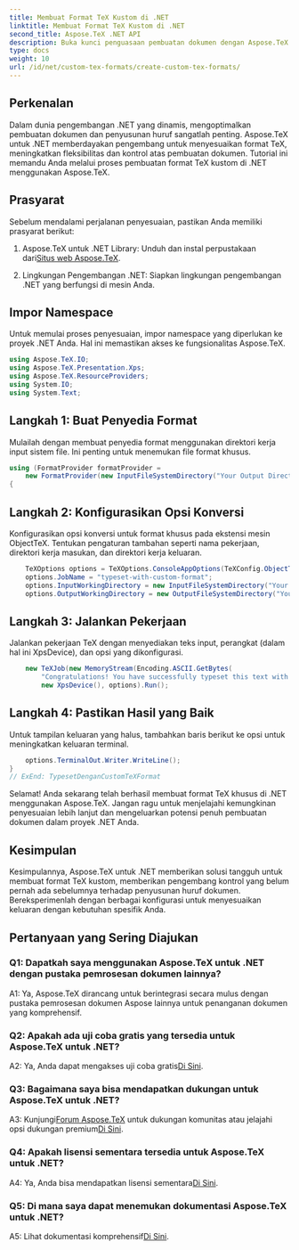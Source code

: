 ```yaml
---
title: Membuat Format TeX Kustom di .NET
linktitle: Membuat Format TeX Kustom di .NET
second_title: Aspose.TeX .NET API
description: Buka kunci penguasaan pembuatan dokumen dengan Aspose.TeX untuk .NET. Buat format TeX khusus dengan mudah.
type: docs
weight: 10
url: /id/net/custom-tex-formats/create-custom-tex-formats/
---
```

## Perkenalan

Dalam dunia pengembangan .NET yang dinamis, mengoptimalkan pembuatan dokumen dan penyusunan huruf sangatlah penting. Aspose.TeX untuk .NET memberdayakan pengembang untuk menyesuaikan format TeX, meningkatkan fleksibilitas dan kontrol atas pembuatan dokumen. Tutorial ini memandu Anda melalui proses pembuatan format TeX kustom di .NET menggunakan Aspose.TeX.

## Prasyarat

Sebelum mendalami perjalanan penyesuaian, pastikan Anda memiliki prasyarat berikut:

1.  Aspose.TeX untuk .NET Library: Unduh dan instal perpustakaan dari[Situs web Aspose.TeX](https://releases.aspose.com/tex/net/).

2. Lingkungan Pengembangan .NET: Siapkan lingkungan pengembangan .NET yang berfungsi di mesin Anda.

## Impor Namespace

Untuk memulai proses penyesuaian, impor namespace yang diperlukan ke proyek .NET Anda. Hal ini memastikan akses ke fungsionalitas Aspose.TeX.

```csharp
using Aspose.TeX.IO;
using Aspose.TeX.Presentation.Xps;
using Aspose.TeX.ResourceProviders;
using System.IO;
using System.Text;
```

## Langkah 1: Buat Penyedia Format

Mulailah dengan membuat penyedia format menggunakan direktori kerja input sistem file. Ini penting untuk menemukan file format khusus.

```csharp
using (FormatProvider formatProvider =
    new FormatProvider(new InputFileSystemDirectory("Your Output Directory"), "customtex"))
{
```

## Langkah 2: Konfigurasikan Opsi Konversi

Konfigurasikan opsi konversi untuk format khusus pada ekstensi mesin ObjectTeX. Tentukan pengaturan tambahan seperti nama pekerjaan, direktori kerja masukan, dan direktori kerja keluaran.

```csharp
    TeXOptions options = TeXOptions.ConsoleAppOptions(TeXConfig.ObjectTeX(formatProvider));
    options.JobName = "typeset-with-custom-format";
    options.InputWorkingDirectory = new InputFileSystemDirectory("Your Input Directory");
    options.OutputWorkingDirectory = new OutputFileSystemDirectory("Your Output Directory");
```

## Langkah 3: Jalankan Pekerjaan

Jalankan pekerjaan TeX dengan menyediakan teks input, perangkat (dalam hal ini XpsDevice), dan opsi yang dikonfigurasi.

```csharp
    new TeXJob(new MemoryStream(Encoding.ASCII.GetBytes(
        "Congratulations! You have successfully typeset this text with your own TeX format!\\end")),
        new XpsDevice(), options).Run();
```

## Langkah 4: Pastikan Hasil yang Baik

Untuk tampilan keluaran yang halus, tambahkan baris berikut ke opsi untuk meningkatkan keluaran terminal.

```csharp
    options.TerminalOut.Writer.WriteLine();
}
// ExEnd: TypesetDenganCustomTeXFormat
```

Selamat! Anda sekarang telah berhasil membuat format TeX khusus di .NET menggunakan Aspose.TeX. Jangan ragu untuk menjelajahi kemungkinan penyesuaian lebih lanjut dan mengeluarkan potensi penuh pembuatan dokumen dalam proyek .NET Anda.

## Kesimpulan

Kesimpulannya, Aspose.TeX untuk .NET memberikan solusi tangguh untuk membuat format TeX kustom, memberikan pengembang kontrol yang belum pernah ada sebelumnya terhadap penyusunan huruf dokumen. Bereksperimenlah dengan berbagai konfigurasi untuk menyesuaikan keluaran dengan kebutuhan spesifik Anda.

## Pertanyaan yang Sering Diajukan

### Q1: Dapatkah saya menggunakan Aspose.TeX untuk .NET dengan pustaka pemrosesan dokumen lainnya?

A1: Ya, Aspose.TeX dirancang untuk berintegrasi secara mulus dengan pustaka pemrosesan dokumen Aspose lainnya untuk penanganan dokumen yang komprehensif.

### Q2: Apakah ada uji coba gratis yang tersedia untuk Aspose.TeX untuk .NET?

 A2: Ya, Anda dapat mengakses uji coba gratis[Di Sini](https://releases.aspose.com/).

### Q3: Bagaimana saya bisa mendapatkan dukungan untuk Aspose.TeX untuk .NET?

 A3: Kunjungi[Forum Aspose.TeX](https://forum.aspose.com/c/tex/47) untuk dukungan komunitas atau jelajahi opsi dukungan premium[Di Sini](https://purchase.aspose.com/buy).

### Q4: Apakah lisensi sementara tersedia untuk Aspose.TeX untuk .NET?

 A4: Ya, Anda bisa mendapatkan lisensi sementara[Di Sini](https://purchase.aspose.com/temporary-license/).

### Q5: Di mana saya dapat menemukan dokumentasi Aspose.TeX untuk .NET?

 A5: Lihat dokumentasi komprehensif[Di Sini](https://reference.aspose.com/tex/net/).